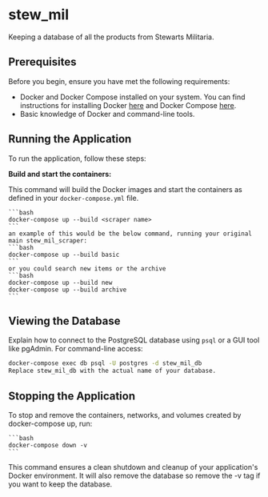 # stew_mil
Keeping a database of all the products from Stewarts Militaria.

## Prerequisites

Before you begin, ensure you have met the following requirements:

- Docker and Docker Compose installed on your system. You can find instructions for installing Docker [here](https://docs.docker.com/get-docker/) and Docker Compose [here](https://docs.docker.com/compose/install/).
- Basic knowledge of Docker and command-line tools.


## Running the Application

To run the application, follow these steps:

**Build and start the containers:**

   This command will build the Docker images and start the containers as defined in your `docker-compose.yml` file.

    ```bash
    docker-compose up --build <scraper name>
    ```
    an example of this would be the below command, running your original main stew_mil_scraper:
    ```bash
    docker-compose up --build basic
    ```
    or you could search new items or the archive
    ```bash
    docker-compose up --build new
    docker-compose up --build archive
    ```

## Viewing the Database

Explain how to connect to the PostgreSQL database using `psql` or a GUI tool like pgAdmin. For command-line access:

```bash
docker-compose exec db psql -U postgres -d stew_mil_db
Replace stew_mil_db with the actual name of your database.
```

## Stopping the Application
To stop and remove the containers, networks, and volumes created by docker-compose up, run:
    
    ```bash
    docker-compose down -v
    ```
This command ensures a clean shutdown and cleanup of your application's Docker environment. It will also remove the database so remove the -v tag if you want to keep the database.
